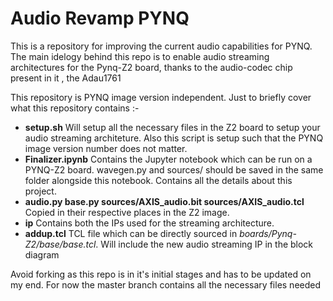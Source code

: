 # Audio Revamp PYNQ
This is a repository for improving the current audio capabilities for PYNQ. The main idelogy behind this repo is to enable audio streaming architectures for the Pynq-Z2 board, thanks to the audio-codec chip present in it , the Adau1761

This repository is PYNQ image version independent. Just to briefly cover what this repository contains :-

* **setup.sh** Will setup all the necessary files in the Z2 board to setup your audio streaming architeture. Also this script is setup such that the PYNQ image version number does not matter. 
* **Finalizer.ipynb** Contains the Jupyter notebook which can be run on a PYNQ-Z2 board. wavegen.py and sources/ should be saved in the same folder alongside this notebook. Contains all the details about this project.
* **audio.py base.py sources/AXIS_audio.bit sources/AXIS_audio.tcl** Copied in their respective places in the Z2 image.
* **ip** Contains both the IPs used for the streaming architecture.
* **addup.tcl** TCL file which can be directly sourced in *boards/Pynq-Z2/base/base.tcl*. Will include the new audio streaming IP in the block diagram

Avoid forking as this repo is in it's initial stages and has to be updated on my end. For now the master branch contains all the necessary files needed 
